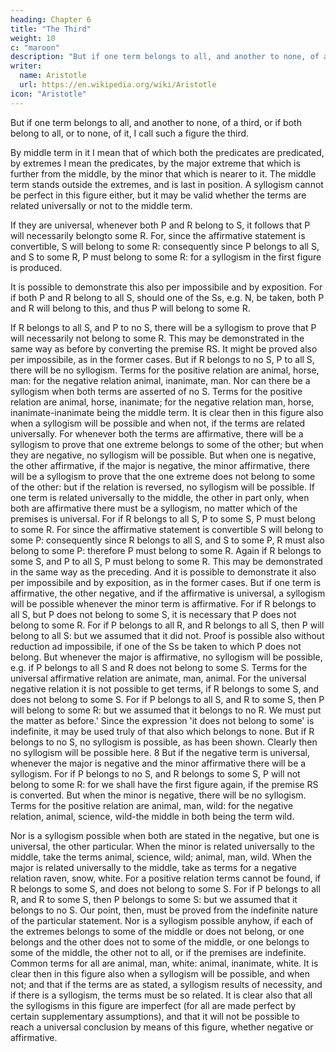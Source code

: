 ```yaml
---
heading: Chapter 6
title: "The Third"
weight: 10
c: "maroon"
description: "But if one term belongs to all, and another to none, of a third, or if both belong to all, or to none, of it, I call such a figure the third."
writer:
  name: Aristotle 
  url: https://en.wikipedia.org/wiki/Aristotle
icon: "Aristotle"
---
```




But if one term belongs to all, and another to none, of a third, or if both belong to all, or to none, of it, I call such a figure the third.

By middle term in it I mean that of which both the predicates are predicated, by extremes I mean the predicates, by the major extreme that which is further from the middle, by the minor that which is nearer to it. The middle term stands outside the extremes, and is last in position. A syllogism cannot be perfect in this figure either, but it may be valid whether the terms are related universally or not to the middle term. 

If they are universal, whenever both P and R belong to S, it follows that P will necessarily belongto some R. For, since the affirmative statement is convertible, S will belong to some R: consequently since P belongs to all S, and S to some R, P must belong to some R: for a syllogism
in the first figure is produced.

It is possible to demonstrate this also per impossibile and by exposition. For if both P and R belong to all S, should one of the Ss, e.g. N, be taken, both P and
R will belong to this, and thus P will belong to some R.

If R belongs to all S, and P to no S, there will be a syllogism to prove that P will necessarily not belong to some R. This may be demonstrated in the same way as before by converting the
premise RS. It might be proved also per impossibile, as in the former cases. But if R belongs to
no S, P to all S, there will be no syllogism. Terms for the positive relation are animal, horse,
man: for the negative relation animal, inanimate, man.
Nor can there be a syllogism when both terms are asserted of no S. Terms for the positive
relation are animal, horse, inanimate; for the negative relation man, horse, inanimate-inanimate
being the middle term.
It is clear then in this figure also when a syllogism will be possible and when not, if the terms are
related universally. For whenever both the terms are affirmative, there will be a syllogism to
prove that one extreme belongs to some of the other; but when they are negative, no syllogism
will be possible. But when one is negative, the other affirmative, if the major is negative, the
minor affirmative, there will be a syllogism to prove that the one extreme does not belong to
some of the other: but if the relation is reversed, no syllogism will be possible. If one term is
related universally to the middle, the other in part only, when both are affirmative there must be
a syllogism, no matter which of the premises is universal. For if R belongs to all S, P to some S,
P must belong to some R. For since the affirmative statement is convertible S will belong to
some P: consequently since R belongs to all S, and S to some P, R must also belong to some P:
therefore P must belong to some R.
Again if R belongs to some S, and P to all S, P must belong to some R. This may be
demonstrated in the same way as the preceding. And it is possible to demonstrate it also per
impossibile and by exposition, as in the former cases. But if one term is affirmative, the other
negative, and if the affirmative is universal, a syllogism will be possible whenever the minor
term is affirmative. For if R belongs to all S, but P does not belong to some S, it is necessary that
P does not belong to some R. For if P belongs to all R, and R belongs to all S, then P will belong
to all S: but we assumed that it did not. Proof is possible also without reduction ad impossibile, if
one of the Ss be taken to which P does not belong.
But whenever the major is affirmative, no syllogism will be possible, e.g. if P belongs to all S
and R does not belong to some S. Terms for the universal affirmative relation are animate, man,
animal. For the universal negative relation it is not possible to get terms, if R belongs to some S,
and does not belong to some S. For if P belongs to all S, and R to some S, then P will belong to
some R: but we assumed that it belongs to no R. We must put the matter as before.' Since the
expression 'it does not belong to some' is indefinite, it may be used truly of that also which
belongs to none. But if R belongs to no S, no syllogism is possible, as has been shown. Clearly
then no syllogism will be possible here. 
8
But if the negative term is universal, whenever the major is negative and the minor affirmative
there will be a syllogism. For if P belongs to no S, and R belongs to some S, P will not belong to
some R: for we shall have the first figure again, if the premise RS is converted.
But when the minor is negative, there will be no syllogism. Terms for the positive relation are
animal, man, wild: for the negative relation, animal, science, wild-the middle in both being the
term wild.

Nor is a syllogism possible when both are stated in the negative, but one is universal, the other
particular. When the minor is related universally to the middle, take the terms animal, science,
wild; animal, man, wild. When the major is related universally to the middle, take as terms for a
negative relation raven, snow, white. For a positive relation terms cannot be found, if R belongs
to some S, and does not belong to some S. For if P belongs to all R, and R to some S, then P
belongs to some S: but we assumed that it belongs to no S. Our point, then, must be proved from
the indefinite nature of the particular statement.
Nor is a syllogism possible anyhow, if each of the extremes belongs to some of the middle or
does not belong, or one belongs and the other does not to some of the middle, or one belongs to
some of the middle, the other not to all, or if the premises are indefinite. Common terms for all
are animal, man, white: animal, inanimate, white.
It is clear then in this figure also when a syllogism will be possible, and when not; and that if the
terms are as stated, a syllogism results of necessity, and if there is a syllogism, the terms must be
so related. It is clear also that all the syllogisms in this figure are imperfect (for all are made
perfect by certain supplementary assumptions), and that it will not be possible to reach a
universal conclusion by means of this figure, whether negative or affirmative.


